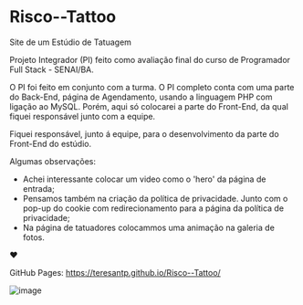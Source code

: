 # Risco--Tattoo
Site de um Estúdio de Tatuagem

Projeto Integrador (PI) feito como avaliação final do curso de Programador Full Stack - SENAI/BA.

O PI foi feito em conjunto com a turma.  O PI completo conta com uma parte do Back-End, página de Agendamento, usando a linguagem PHP com ligação ao MySQL. 
Porém, aqui só colocarei a parte do Front-End, da qual fiquei responsável junto com a equipe.

Fiquei responsável, junto á equipe, para o desenvolvimento da parte do Front-End do estúdio. 

Algumas observações:
- Achei interessante colocar um video como o 'hero' da página de entrada;
- Pensamos também na criação da política de privacidade. Junto com o pop-up do cookie com redirecionamento para a página da política de privacidade;
- Na página de tatuadores colocammos uma animação na galeria de fotos. 

&hearts;

GitHub Pages: https://teresantp.github.io/Risco--Tattoo/

![image](https://user-images.githubusercontent.com/99503156/189270082-0a77326f-b54a-4d90-94bb-0ec229dfb82f.png)
